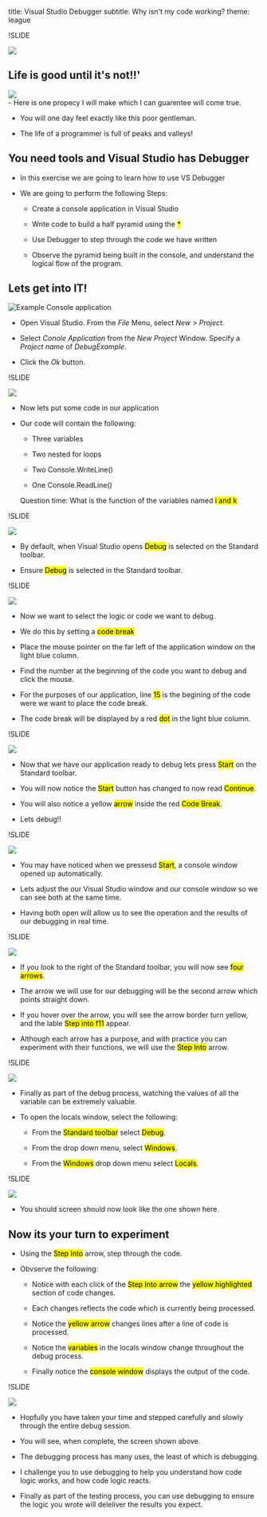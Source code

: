 title: Visual Studio Debugger
subtitle: Why isn't my code working?
theme: league



!SLIDE

<div float="right"><img src="./resources/Debugfirstslide.jpg" /></div>


## Life is good until it's not!!'
 
<div float="right"><img src="./resources/programmer.jpg" /></div>
- Here is one propecy I will make which I can guarentee will come true.

- You will one day feel exactly like this poor gentleman.

- The life of a programmer is full of peaks and valleys!

## You need tools and Visual Studio has Debugger

- In this exercise we are going to learn how to use VS Debugger

- We are going to perform the following Steps:

	- Create a console application in Visual Studio

	- Write code to build a half pyramid using the  <mark>*</mark>

	- Use Debugger to step through the code we have written

	- Observe the pyramid being built in the console, and understand the logical flow of the program.



## Lets get into IT!

<div class="sidebar">
	<img alt="Example Console application" src="./resources/consoleAppCreate.png" />
</div>

- Open Visual Studio. From the *File* Menu, select *New > Project*.

- Select *Conole Application* from the *New Project* Window. Specify a *Project name* of *DebugExample*.

- Click the *Ok* button.

!SLIDE
<div float="right"><img src="./resources/nestedfor.png" /></div>

- Now lets put some code in our application

- Our code will contain the following:

	- Three variables
	
	- Two nested for loops
	
	- Two Console.WriteLine()
	
	- One Console.ReadLine() 

	<div class="fragment">
	Question time: What is the function of the variables named <mark> i and k</mark>
	</div>

!SLIDE
<div float="right"><img src="./resources/forloopmenu.png" /></div>

- By default, when Visual Studio opens <mark>Debug</mark> is selected on the Standard toolbar.

- Ensure <mark>Debug</mark> is selected in the Standard toolbar.

!SLIDE

<div float="right"><img src="./resources/forloopbreak.png" /></div>

- Now we want to select the logic or code we want to debug.

- We do this by setting a <mark>code break</mark>

- Place the mouse pointer on the far left of the application window on the light blue column.

- Find the number at the beginning of the code you want to debug and click the mouse.

- For the purposes of our application, line <mark>15</mark> is the begining of the code were we want to place the code break.

- The code break will be displayed by a red <mark>dot</mark> in the light blue column.


!SLIDE

<div float="right"><img src="./resources/forloopdebugstart.png" /></div>

- Now that we have our application ready to debug lets press <mark>Start</mark> on the Standard toolbar.

- You will now notice the <mark>Start</mark> button has changed to now read <mark>Continue</mark>.

- You will also notice a yellow <mark>arrow</mark> inside the red <mark>Code Break</mark>.

- Lets debug!!


!SLIDE

<div float="right"><img src="./resources/forloopconsole.png" /></div>

- You may have noticed when we pressesd <mark>Start</mark>, a console window opened up automatically.

- Lets adjust the our Visual Studio window and our console window so we can see both at the same time.

- Having both open will allow us to see the operation and the results of our debugging in real time.

!SLIDE

<div float="right"><img src="./resources/step.png" /></div>

- If you look to the right of the Standard toolbar, you will now see <mark>four arrows</mark>.

- The arrow we will use for our debugging will be the second arrow which points straight down.

- If you hover over the arrow, you will see the arrow border turn yellow, and the lable <mark>Step into f11</mark> appear.

- Although each arrow has a purpose, and with practice you can experiment with their functions, we will use the <mark>Step Into</mark> arrow.

!SLIDE

<div float="right"><img src="./resources/locals.png" /></div>

- Finally as part of the debug process, watching the values of all the variable can be extremely valuable.

- To open the locals window, select the following:

	- From the <mark>Standard toolbar</mark> select <mark>Debug</mark>.

	- From the drop down menu, select <mark>Windows</mark>.

	- From the <mark>Windows</mark> drop down menu select <mark>Locals</mark>.

!SLIDE

<div float="right"><img src="./resources/locals3.png" /></div>

- You should screen should now look like the one shown here. 


## Now its your turn to experiment

- Using the <mark>Step Into</mark> arrow, step through the code.

- Obvserve the following:

	- Notice with each click of the <mark>Step Into arrow</mark> the <mark>yellow highlighted</mark> section of code changes.

	- Each changes reflects the code which is currently being processed.

	- Notice the <mark>yellow arrow</mark> changes lines after a line of code is processed.

	- Notice the <mark>variables</mark> in the locals window change throughout the debug process.

	- Finally notice the <mark>console window</mark> displays the output of the code.

!SLIDE

<div float="right"><img src="./resources/appcomplete.png" /></div>

- Hopfully you have taken your time and stepped carefully and slowly through the entire debug session.

- You will see, when complete, the screen shown above.

- The debugging process has many uses, the least of which is debugging.

- I challenge you to use debugging to help you understand how code logic works, and how code logic reacts.

- Finally as part of the testing process, you can use debugging to ensure the logic you wrote will deleliver the results you expect.

<style type="text/css">
.reveal section img.logo {
	border: none;
	background-color: rgba(255, 255, 255, 0.25);
	padding: 1rem;
}
.reveal ol, .reveal dl, .reveal ul {
	margin: 0 0 1rem 2rem;
}
</style>
